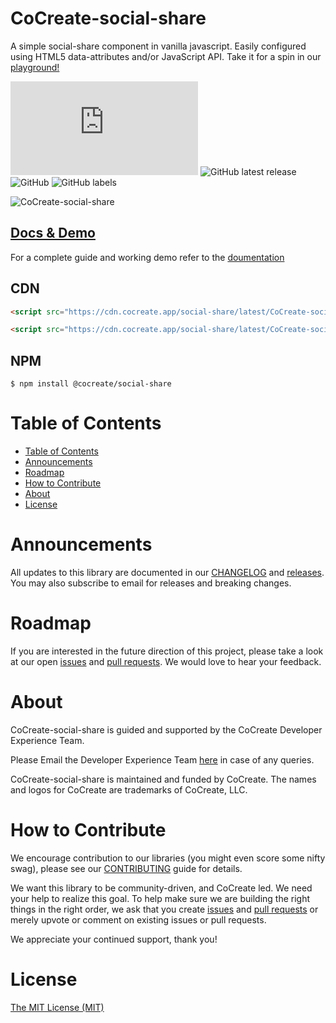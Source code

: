# CoCreate-social-share

A simple social-share component in vanilla javascript. Easily configured using HTML5 data-attributes and/or JavaScript API. Take it for a spin in our [playground!](https://cocreate.app/docs/social-share)

![GitHub file size in bytes](https://img.shields.io/github/size/CoCreate-app/CoCreate-social-share/dist/CoCreate-social-share.min.js?label=minified%20size&style=for-the-badge)
![GitHub latest release](https://img.shields.io/github/v/release/CoCreate-app/CoCreate-social-share?style=for-the-badge)
![GitHub](https://img.shields.io/github/license/CoCreate-app/CoCreate-social-share?style=for-the-badge)
![GitHub labels](https://img.shields.io/github/labels/CoCreate-app/CoCreate-social-share/help%20wanted?style=for-the-badge)

![CoCreate-social-share](https://cdn.cocreate.app/docs/CoCreate-social-share.gif)

## [Docs & Demo](https://cocreate.app/docs/clone)

For a complete guide and working demo refer to the [doumentation](https://cocreate.app/docs/social-share)

## CDN

```html
<script src="https://cdn.cocreate.app/social-share/latest/CoCreate-social-share.min.js"></script>
```

```html
<script src="https://cdn.cocreate.app/social-share/latest/CoCreate-social-share.min.css"></script>
```

## NPM

```shell
$ npm install @cocreate/social-share
```

# Table of Contents

- [Table of Contents](#table-of-contents)
- [Announcements](#announcements)
- [Roadmap](#roadmap)
- [How to Contribute](#how-to-contribute)
- [About](#about)
- [License](#license)

<a name="announcements"></a>

# Announcements

All updates to this library are documented in our [CHANGELOG](https://github.com/CoCreate-app/CoCreate-social-share/blob/master/CHANGELOG.md) and [releases](https://github.com/CoCreate-app/CoCreate-social-share/releases). You may also subscribe to email for releases and breaking changes.

<a name="roadmap"></a>

# Roadmap

If you are interested in the future direction of this project, please take a look at our open [issues](https://github.com/CoCreate-app/CoCreate-social-share/issues) and [pull requests](https://github.com/CoCreate-app/CoCreate-social-share/pulls). We would love to hear your feedback.

<a name="about"></a>

# About

CoCreate-social-share is guided and supported by the CoCreate Developer Experience Team.

Please Email the Developer Experience Team [here](mailto:develop@cocreate.app) in case of any queries.

CoCreate-social-share is maintained and funded by CoCreate. The names and logos for CoCreate are trademarks of CoCreate, LLC.

<a name="contribute"></a>

# How to Contribute

We encourage contribution to our libraries (you might even score some nifty swag), please see our [CONTRIBUTING](https://github.com/CoCreate-app/CoCreate-social-share/blob/master/CONTRIBUTING.md) guide for details.

We want this library to be community-driven, and CoCreate led. We need your help to realize this goal. To help make sure we are building the right things in the right order, we ask that you create [issues](https://github.com/CoCreate-app/CoCreate-social-share/issues) and [pull requests](https://github.com/CoCreate-app/CoCreate-social-share/pulls) or merely upvote or comment on existing issues or pull requests.

We appreciate your continued support, thank you!

# License

[The MIT License (MIT)](https://github.com/CoCreate-app/CoCreate-social-share/blob/master/LICENSE)
